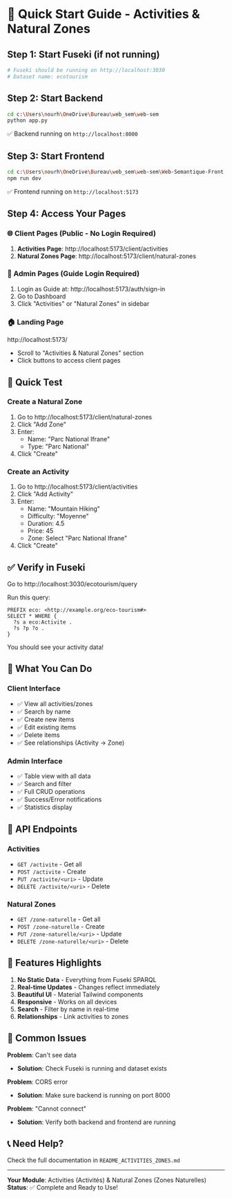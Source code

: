 # 🚀 Quick Start Guide - Activities & Natural Zones

## Step 1: Start Fuseki (if not running)
```bash
# Fuseki should be running on http://localhost:3030
# Dataset name: ecotourism
```

## Step 2: Start Backend
```bash
cd c:\Users\nourh\OneDrive\Bureau\web_sem\web-sem
python app.py
```
✅ Backend running on `http://localhost:8000`

## Step 3: Start Frontend
```bash
cd c:\Users\nourh\OneDrive\Bureau\web_sem\web-sem\Web-Semantique-Front
npm run dev
```
✅ Frontend running on `http://localhost:5173`

## Step 4: Access Your Pages

### 🌐 Client Pages (Public - No Login Required)
1. **Activities Page**: http://localhost:5173/client/activities
2. **Natural Zones Page**: http://localhost:5173/client/natural-zones

### 🔐 Admin Pages (Guide Login Required)
1. Login as Guide at: http://localhost:5173/auth/sign-in
2. Go to Dashboard
3. Click "Activities" or "Natural Zones" in sidebar

### 🏠 Landing Page
http://localhost:5173/
- Scroll to "Activities & Natural Zones" section
- Click buttons to access client pages

## 📝 Quick Test

### Create a Natural Zone
1. Go to http://localhost:5173/client/natural-zones
2. Click "Add Zone"
3. Enter:
   - Name: "Parc National Ifrane"
   - Type: "Parc National"
4. Click "Create"

### Create an Activity
1. Go to http://localhost:5173/client/activities
2. Click "Add Activity"
3. Enter:
   - Name: "Mountain Hiking"
   - Difficulty: "Moyenne"
   - Duration: 4.5
   - Price: 45
   - Zone: Select "Parc National Ifrane"
4. Click "Create"

## ✅ Verify in Fuseki
Go to http://localhost:3030/ecotourism/query

Run this query:
```sparql
PREFIX eco: <http://example.org/eco-tourism#>
SELECT * WHERE {
  ?s a eco:Activite .
  ?s ?p ?o .
}
```

You should see your activity data!

## 🎯 What You Can Do

### Client Interface
- ✅ View all activities/zones
- ✅ Search by name
- ✅ Create new items
- ✅ Edit existing items
- ✅ Delete items
- ✅ See relationships (Activity → Zone)

### Admin Interface
- ✅ Table view with all data
- ✅ Search and filter
- ✅ Full CRUD operations
- ✅ Success/Error notifications
- ✅ Statistics display

## 🔗 API Endpoints

### Activities
- `GET /activite` - Get all
- `POST /activite` - Create
- `PUT /activite/<uri>` - Update
- `DELETE /activite/<uri>` - Delete

### Natural Zones
- `GET /zone-naturelle` - Get all
- `POST /zone-naturelle` - Create
- `PUT /zone-naturelle/<uri>` - Update
- `DELETE /zone-naturelle/<uri>` - Delete

## 🎨 Features Highlights

1. **No Static Data** - Everything from Fuseki SPARQL
2. **Real-time Updates** - Changes reflect immediately
3. **Beautiful UI** - Material Tailwind components
4. **Responsive** - Works on all devices
5. **Search** - Filter by name in real-time
6. **Relationships** - Link activities to zones

## 🐛 Common Issues

**Problem**: Can't see data
- **Solution**: Check Fuseki is running and dataset exists

**Problem**: CORS error
- **Solution**: Make sure backend is running on port 8000

**Problem**: "Cannot connect"
- **Solution**: Verify both backend and frontend are running

## 📞 Need Help?

Check the full documentation in `README_ACTIVITIES_ZONES.md`

---

**Your Module**: Activities (Activités) & Natural Zones (Zones Naturelles)
**Status**: ✅ Complete and Ready to Use!
